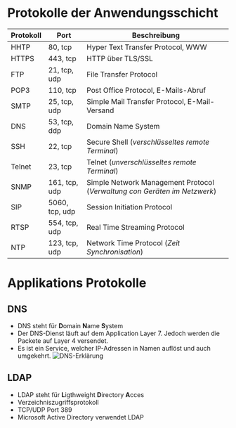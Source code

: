 
# Protokolle der Anwendungsschicht
| Protokoll | Port           | Beschreibung                                                              |
| --------- | -------------- | ------------------------------------------------------------------------- |
| HHTP      | 80, tcp        | Hyper Text Transfer Protocol, WWW                                         |
| HTTPS     | 443, tcp       | HTTP über TLS/SSL                                                         |
| FTP       | 21, tcp, udp   | File Transfer Protocol                                                    |
| POP3      | 110, tcp       | Post Office Protocol, E-Mails-Abruf                                       |
| SMTP      | 25, tcp, udp   | Simple Mail Transfer Protocol, E-Mail-Versand                             |
| DNS       | 53, tcp, ddp   | Domain Name System                                                        |
| SSH       | 22, tcp        | Secure Shell (_verschlüsseltes remote Terminal_)                          |
| Telnet    | 23, tcp        | Telnet (_unverschlüsseltes remote Terminal_)                              |
| SNMP      | 161, tcp, udp  | Simple Network Management Protocol (_Verwaltung con Geräten im Netzwerk_) |
| SIP       | 5060, tcp, udp | Session Initiation Protocol                                               |
| RTSP      | 554, tcp, udp  | Real Time Streaming Protocol                                              |
| NTP       | 123, tcp, udp  | Network Time Protocol (_Zeit Synchronisation_)                                                                          |

# Applikations Protokolle
## DNS
- DNS steht für **D**omain **N**ame **S**ystem
- Der DNS-Dienst läuft auf dem Application Layer 7. Jedoch werden die Packete auf Layer 4 versendet. 
- Es ist ein Service, welcher IP-Adressen in Namen auflöst und auch umgekehrt. 
![DNS-Erklärung](ressouces/DNS-Erklärung.png)
## LDAP
- LDAP steht für **L**igthweight **D**irectory **A**cces
- Verzeichniszugriffsprotokoll
- TCP/UDP Port 389
- Microsoft Active Directory verwendet LDAP
